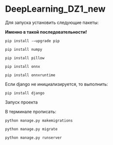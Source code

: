 # DeepLearning_DZ1_new
Для запуска установить следующие пакеты:

<b>Именно в такой последовательности!</b>

<code>pip install -–upgrade pip</code>

<code>pip install numpy</code>

<code>pip install pillow</code>

<code>pip install onnx</code>

<code>pip install onnxruntime</code>

Если django не инициализируется, то выполнить:

<code>pip install django</code>

Запуск проекта

В терминале прописать:

<code>python manage.py makemigrations</code>

<code>python manage.py migrate</code>

<code>python manage.py runserver</code>
